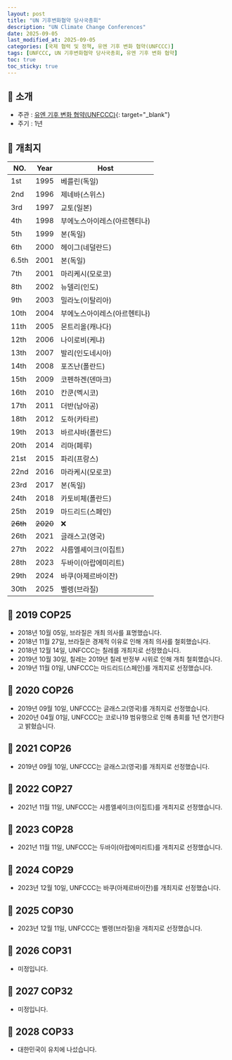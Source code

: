 ```yaml
---
layout: post
title: "UN 기후변화협약 당사국총회"
description: "UN Climate Change Conferences"
date: 2025-09-05
last_modified_at: 2025-09-05
categories: [국제 협력 및 정책, 유엔 기후 변화 협약(UNFCCC)]
tags: [UNFCCC, UN 기후변화협약 당사국총회, 유엔 기후 변화 협약]
toc: true
toc_sticky: true
---
```

## 📜 소개
* 주관 : [유엔 기후 변화 협약(UNFCCC)](https://unfccc.int/){: target="_blank"}
* 주기 : 1년

## 📜 개최지

<html>
    <head>
        <meta charset="UTF-8">
    </head>
    <body>
        <table>
            <thead>
                <tr class="header-row">
                    <th class="col-no">NO.</th>
                    <th class="col-year">Year</th>
                    <th class="col-host">Host</th>
                </tr>
            </thead>
            <tbody>
                <tr>
                    <td>1st</td>
                    <td>1995</td>
                    <td>베를린(독일)</td>
                </tr>
                <tr>
                    <td>2nd</td>
                    <td>1996</td>
                    <td>제네바(스위스)</td>
                </tr>
                <tr>
                    <td>3rd</td>
                    <td>1997</td>
                    <td>교토(일본)</td>
                </tr>
                <tr>
                    <td>4th</td>
                    <td>1998</td>
                    <td>부에노스아이레스(아르헨티나)</td>
                </tr>
                <tr>
                    <td>5th</td>
                    <td>1999</td>
                    <td>본(독일)</td>
                </tr>
                <tr>
                    <td>6th</td>
                    <td>2000</td>
                    <td>헤이그(네덜란드)</td>
                </tr>
                <tr>
                    <td>6.5th</td>
                    <td>2001</td>
                    <td>본(독일)</td>
                </tr>
                <tr>
                    <td>7th</td>
                    <td>2001</td>
                    <td>마리케시(모로코)</td>
                </tr>
                <tr>
                    <td>8th</td>
                    <td>2002</td>
                    <td>뉴델리(인도)</td>
                </tr>
                <tr>
                    <td>9th</td>
                    <td>2003</td>
                    <td>밀라노(이탈리아)</td>
                </tr>
                <tr>
                    <td>10th</td>
                    <td>2004</td>
                    <td>부에노스아이레스(아르헨티나)</td>
                </tr>
                <tr>
                    <td>11th</td>
                    <td>2005</td>
                    <td>몬트리올(캐나다)</td>
                </tr>
                <tr>
                    <td>12th</td>
                    <td>2006</td>
                    <td>나이로비(케냐)</td>
                </tr>
                <tr>
                    <td>13th</td>
                    <td>2007</td>
                    <td>발리(인도네시아)</td>
                </tr>
                <tr>
                    <td>14th</td>
                    <td>2008</td>
                    <td>포즈난(폴란드)</td>
                </tr>
                <tr>
                    <td>15th</td>
                    <td>2009</td>
                    <td>코펜하겐(덴마크)</td>
                </tr>
                <tr>
                    <td>16th</td>
                    <td>2010</td>
                    <td>칸쿤(멕시코)</td>
                </tr>
                <tr>
                    <td>17th</td>
                    <td>2011</td>
                    <td>더반(남아공)</td>
                </tr>
                <tr>
                    <td>18th</td>
                    <td>2012</td>
                    <td>도하(카타르)</td>
                </tr>
                <tr>
                    <td>19th</td>
                    <td>2013</td>
                    <td>바르샤바(폴란드)</td>
                </tr>
                <tr>
                    <td>20th</td>
                    <td>2014</td>
                    <td>리마(페루)</td>
                </tr>
                <tr>
                    <td>21st</td>
                    <td>2015</td>
                    <td>파리(프랑스)</td>
                </tr>
                <tr>
                    <td>22nd</td>
                    <td>2016</td>
                    <td>마라케시(모로코)</td>
                </tr>
                <tr>
                    <td>23rd</td>
                    <td>2017</td>
                    <td>본(독일)</td>
                </tr>
                <tr>
                    <td>24th</td>
                    <td>2018</td>
                    <td>카토비체(폴란드)</td>
                </tr>
                <tr>
                    <td>25th</td>
                    <td>2019</td>
                    <td>마드리드(스페인)</td>
                </tr>
                <tr>
                    <td><del>26th</del></td>
                    <td><del>2020</del></td>
                    <td>❌</td>
                </tr>
                <tr>
                    <td>26th</td>
                    <td>2021</td>
                    <td>글래스고(영국)</td>
                </tr>
                <tr>
                    <td>27th</td>
                    <td>2022</td>
                    <td>샤름엘셰이크(이집트)</td>
                </tr>
                <tr>
                    <td>28th</td>
                    <td>2023</td>
                    <td>두바이(아랍에미리트)</td>
                </tr>
                <tr>
                    <td>29th</td>
                    <td>2024</td>
                    <td>바쿠(아제르바이잔)</td>
                </tr>
                <tr>
                    <td>30th</td>
                    <td>2025</td>
                    <td>벨렝(브라질)</td>
                </tr>
            </tbody>
        </table>
    </body>
</html>

## 📜 2019 COP25
* 2018년 10월 05일, 브라질은 개최 의사를 표명했습니다.
* 2018년 11월 27일, 브라질은 경제적 이유로 인해 개최 의사를 철회했습니다.
* 2018년 12월 14일, UNFCCC는 칠레를 개최지로 선정했습니다.
* 2019년 10월 30일, 칠레는 2019년 칠레 반정부 시위로 인해 개최 철회했습니다.
* 2019년 11월 01일, UNFCCC는 <span class="foreign-host">마드리드(스페인)</span>를 개최지로 선정했습니다.

## 📜 2020 COP26
* 2019년 09월 10일, UNFCCC는 글래스고(영국)를 개최지로 선정했습니다.
* 2020년 04월 01일, UNFCCC는 코로나19 범유행으로 인해 총회를 1년 연기한다고 밝혔습니다.

## 📜 2021 COP26
* 2019년 09월 10일, UNFCCC는 <span class="foreign-host">글래스고(영국)</span>를 개최지로 선정했습니다.

## 📜 2022 COP27
* 2021년 11월 11일, UNFCCC는 <span class="foreign-host">샤름엘셰이크(이집트)</span>를 개최지로 선정했습니다.

## 📜 2023 COP28
* 2021년 11월 11일, UNFCCC는 <span class="foreign-host">두바이(아랍에미리트)</span>를 개최지로 선정했습니다.

## 📜 2024 COP29
* 2023년 12월 10일, UNFCCC는 <span class="foreign-host">바쿠(아제르바이잔)</span>를 개최지로 선정했습니다.

## 📜 2025 COP30
* 2023년 12월 11일, UNFCCC는 <span class="foreign-host">벨렝(브라질)</span>을 개최지로 선정했습니다.

## 📜 2026 COP31
* 미정입니다.

## 📜 2027 COP32
* 미정입니다.

## 📜 2028 COP33
* 대한민국이 유치에 나섰습니다.
